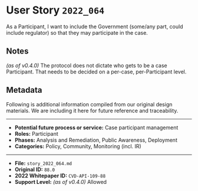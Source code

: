
# User Story `2022_064` #

As a Participant, I want to include the Government (some/any part, could include regulator) so that they may participate in the case.

## Notes ##

*(as of v0.4.0)*
The protocol does not dictate who gets to be a case Participant. That needs to be decided on a per-case, per-Participant level.


## Metadata ##

Following is additional information compiled from our original design materials.
We are including it here for future reference and traceability.

---

- **Potential future process or service:** Case participant management
- **Roles:** Participant
- **Phases:** Analysis and Remediation, Public Awareness, Deployment
- **Categories:** Policy, Community, Monitoring (incl. IR)

---

- **File:** `story_2022_064.md`
- **Original ID:** `88.0`
- **2022 Whitepaper ID:** `CVD-API-109-88`
- **Support Level:** *(as of v0.4.0)* Allowed
